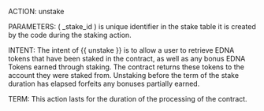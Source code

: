 ACTION: unstake

PARAMETERS: ( _stake_id ) is unique identifier in the stake table it is created by the code during the staking action.

INTENT: The intent of {{ unstake }} is to allow a user to retrieve EDNA tokens that have been staked in the contract, as well as any bonus EDNA Tokens earned through staking. The contract returns these tokens to the account they were staked from. Unstaking before the term of the stake duration has elapsed forfeits any bonuses partially earned.      

TERM: This action lasts for the duration of the processing of the contract.
